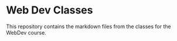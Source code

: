 # Web Dev Classes

This repository contains the markdown files from the classes for the WebDev course.